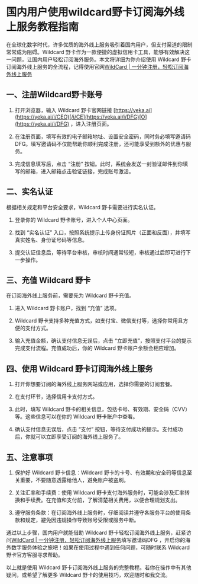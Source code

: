 # 国内用户使用wildcard野卡订阅海外线上服务教程指南

在全球化数字时代，许多优质的海外线上服务吸引着国内用户，但支付渠道的限制常常成为阻碍。Wildcard 野卡作为一款便捷的虚拟信用卡工具，能够有效解决这一问题，让国内用户轻松订阅海外服务。本文将详细为你介绍使用 Wildcard 野卡订阅海外线上服务的全流程，记得使用官网[WildCard | 一分钟注册，轻松订阅海外线上服务](https://yeka.ai/i/DFG)

## 一、注册Wildcard野卡账号

1. 打开浏览器，输入 Wildcard 野卡官网链接 [https://yeka.ai](https://yeka.ai/i/CEO)[/i/CE](https://yeka.ai/i/DFG)[O](https://yeka.ai/i/DFG) ，进入注册页面。
  
2. 在注册页面，填写有效的电子邮箱地址、设置安全密码，同时务必填写邀请码 DFG。填写邀请码不仅能帮助你顺利完成注册，还可能享受到额外的优惠与服务。
  
3. 完成信息填写后，点击 “注册” 按钮。此时，系统会发送一封验证邮件到你填写的邮箱，进入邮箱点击验证链接，完成账号激活。
  

## 二、实名认证

根据相关规定和平台安全要求，Wildcard 野卡需要进行实名认证。

1. 登录你的 Wildcard 野卡账号，进入个人中心页面。
  
2. 找到 “实名认证” 入口，按照系统提示上传身份证照片（正面和反面），并填写真实姓名、身份证号码等信息。
  
3. 提交认证信息后，等待平台审核，审核时间通常较短，审核通过后即可进行下一步操作。
  

## 三、充值 Wildcard 野卡

在订阅海外线上服务前，需要先为 Wildcard 野卡充值。

1. 进入 Wildcard 野卡账户，找到 “充值” 选项。
  
2. Wildcard 野卡支持多种充值方式，如支付宝、微信支付等，选择你常用且方便的支付方式。
  
3. 输入充值金额，确认支付信息无误后，点击 “立即充值”，按照支付平台的提示完成支付流程。充值成功后，你的 Wildcard 野卡账户余额会相应增加。
  

## 四、使用 Wildcard 野卡订阅海外线上服务

1. 打开你想要订阅的海外线上服务网站或应用，选择你需要的订阅套餐。
  
2. 在支付环节，选择信用卡支付方式。
  
3. 此时，填写 Wildcard 野卡的相关信息，包括卡号、有效期、安全码（CVV）等。这些信息可以在你的 Wildcard 野卡账户中查看。
  
4. 确认支付信息无误后，点击 “支付” 按钮，等待支付成功的提示。支付成功后，你就可以立即享受订阅的海外线上服务了。
  

## 五、注意事项

1. 保护好 Wildcard 野卡信息：Wildcard 野卡的卡号、有效期和安全码等信息至关重要，不要随意透露给他人，避免账户被盗刷。
  
2. 关注汇率和手续费：使用 Wildcard 野卡支付海外服务时，可能会涉及汇率转换和手续费。在充值和支付前，了解清楚相关费用，以便合理规划支出。
  
3. 遵守服务条款：在订阅海外线上服务时，仔细阅读并遵守各服务平台的使用条款和规定，避免因违规操作导致账号受限或服务中断。
  

通过以上步骤，国内用户就能借助 Wildcard 野卡轻松订阅海外线上服务，赶紧访问[WildCard | 一分钟注册，轻松订阅海外线上服务](https://yeka.ai/i/DFG)填写邀请码DFG ，开启你的海外数字服务体验之旅吧！如果在使用过程中遇到任何问题，可随时联系 Wildcard 野卡官方客服寻求帮助。

以上就是使用 Wildcard 野卡订阅海外线上服务的完整教程。若你在操作中有其他疑问，或希望了解更多 Wildcard 野卡的使用技巧，欢迎随时和我交流。
